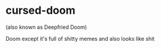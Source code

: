 # cursed-doom
(also known as Deepfried Doom)

Doom except it's full of shitty memes and also looks like shit
